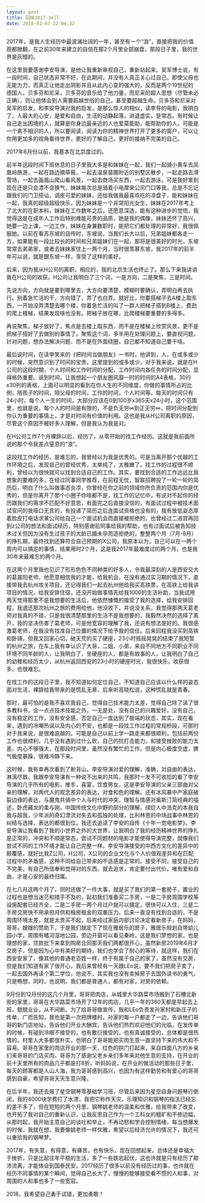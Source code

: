 ```yaml
---
layout: post
title: 回味2017-Jell
date: 2018-01-07 22:04:32
---
```


2017年，是我人生经历中最波澜壮阔的一年，甚至有一个“浪”，直接把我的价值观都掀翻，在之前30年来建立的自信在那2个月里全部崩盘，那段日子里，我的世界是灰暗的。

在这里我要感谢李安导演，是他让我重新审视自己，重新站起来。吴军博士说，有一段时间，自己状态非常不好，在此期间，并没有人真正关心过自己，即使父母也无能为力，而真正让他走出阴影并且从此内心变的强大的，反而是两个19世纪的德国人，贝多芬和尼采，贝多芬的音乐给了他力量，而尼采的超人思想（尽管未必正确），则让他体会到人需要超越世俗的自己，甚至要超越生命。贝多芬和尼采对吴军的启发，和李安导演对我的启发，是那么惊人的相似，读李导的电影，我明白了，人最大的心安，是爱和自由，生活的动静起落，进退虚实，是常态。有时候让自己走出困境的人，就算是你身边最亲近的人也爱莫能助，能帮助你的人，可能是一个素不相识的人，所以要阅读，阅读为你的精神世界打开了更多的窗户，可以让你用更加多的视角看待世界，更好的了解自己，更好的接纳不完美的自己。

2017年6月份以前，我基本在北京度过的。

前半年这段时间下班休息的日子里我大多是和妹妹在一起，我们一起骑小黄车去凤凰岭旅游，一起在路边摘草莓，一起去温泉苗圃附近的别墅区散步，一起走路去滑雪场，一起去画眉山爬山看风景，一起去商场买东西，一起去游泳，可是我好笨到现在还是只会漂不会换气，妹妹每次总是骑着小电摩来公司门口等我，总是不忘记跟我们的门卫搭讪，调皮可爱的妹妹，还给我做我最喜欢吃的凉盘子，能和妹妹在一起，我真的超级超级快乐，因为妹妹是一个非常阳光女生，妹妹在2017年考上了北大的在职本科，妹妹在工作数年之后，还愿意深造，能有这种进步的觉悟，我觉得这是在成年人工作后特别难能可贵的品质，她是我的偶像，妹妹还怀了高兴，她要一边上课，一边工作，妹妹在身兼数职时，能把它们都处理的非常好，我很佩服她。以前在看苏东坡的自传时，东坡说，当我们长大以后，兄弟姐妹都各走一方，如果能有一段比较长的时间和兄弟姐妹们在一起，那将是很美好的时光，东坡常常去弟弟家，或者去妹妹家住上一两个月，当时很羡慕东坡，我2017年的前半年可以说，就是跟东坡一样，享受了这样的美好。

后来，因为我从H公司的离职，相应的，我的北京生活也终止了。那么下来我讲讲我在H公司的收获。H公司让我明白了三个词，一是方向，二是聚焦，三是时间。

先说方向，方向就是要到哪里去，大方向要清楚，模糊时要确认，弄明白再去执行。别着急忙活的干，方向错了，弄了也白弄。就好比，你要搭梯子去A楼上取东西，一开始没弄清楚去哪个楼，你着急忙活的叫了一群人把梯子搭到B楼上，费劲的爬上楼梯，结果发现啥也没有。把梯子放在哪，比爬楼梯要重要的多得多。

再说聚焦，梯子放好了，焦点是去楼上取东西，而不是在楼梯上欣赏风景，更不是把梯子搭好了去做别的事情了。聚焦这个词，多半用在处理问题上，要直视问题，针对问题，想办法解决问题，而不是在外面绕圈，自己都不知道自己要干啥。

最后说时间，在读李笑来的《把时间当做朋友》一书时，他讲到，人，在或多或少的时候，突然意识到了时间的宝贵。这里提到的或多或少，对于我来说，就是在H公司的这段时期，个人时间和工作时间的分配，工作时间内各任务的时间分配，显得格外重要。说到时间，让我想起一个朋友圈风靡一时的时间的A4表格，30行x30列的表格，上面可以明显的看到在你人生的不同维度，你做的事情所占的比例，陪孩子的时间，陪父母的时间，工作的时间，个人时间等。每天的时间只有24小时，每个人一生的时间，大部分应该在0到100岁x365天x24小时，这个范围里，也就是说，每个人的时间是有限的，不是负无穷∞到正无穷∞，把时间分配到你认为重要的事情上，才是对时间有价值的利用。这也是我从H公司离职的原因，尽管这个原因不被好多人理解，但是我认为我是对。

在H公司工作7个月裸辞以后，经历了，从零开始的找工作经历。这就是我前面所说的那个令我差点窒息的“浪”。

这段找工作的经历，是难忘的，我曾经以为我是优秀的。可是当离开那个优越的工作环境之后，发现自己的曾经优秀，太单纯了，太稚嫩了。找工作的过程很不顺利，曾经以为很快就可以找到合适自己的工作。其实，要找到合适的工作远远比我想象的要难的多，在经过同事同学推荐，在前程无忧，智联招聘投了一轮一轮的简历后，明白了什么叫做事态炎凉，你曾经在你之前的领域你所负责的范围内你是优秀的，但是你离开了那个小圈子你啥都不是，找工作的记忆中，有说对不起你的经历跟我们的需求不匹配不好意思，有面完之后直接没信的，有面试过程中被技术面试官问的我哑口无言的，有投递了简历之后连面试资格也没有的，我有放低姿态厚着脸皮打电话求某公司给自己一个面试机会而直接被拒绝的，也曾经过二进宫再回到z公司的想法和面试经历，特别感谢前同事给我的帮助，也有过面试后被告知技术过关但因为没有生过孩子的大龄已婚未孕而造拒绝的，整整两个月（7月-8月）的挣扎期，最终找到还算符合自己预期的X公司，我原本以为，自己可以在一两个周内可以搞定的事情，结果用时2个月，这是我2017年最难度过的两个月，也是我30年来最难忘的两个月。

在这两个月里我也见识了形形色色不同种类的好多人，令我最深刻的人是西安交大的葛晨阳老师，他愿意相信我的才能，给我机会，在没有通过实习期的情况下，直接带我去杭州攻关项目，还记得我们一起去杭州他给我买高铁票，在高铁上给我讲项目的情况，给我安排住宿，还没开始做事情先给我1000的生活补助，当我试用两天觉得那里不是我想要的生活后，他依然慷慨的接受了我的选择，给我安排回程，我退还那次杭州之旅的费用给他，他没收下，并说没关系，我觉得那两天葛老师对我真的不错，只是我很清楚那里的生活不是我想要的，我毅然决然的选择了离开，我的坚决伤害了葛老师，可是他宽容的理解了我，还说有想法是好的。我很感激葛老师，在我没有找准自己位置的情况下给予我的信任。后来回程我没买到高铁和卧铺，但我又回家心切，破天荒的买了硬座，23小时摇摇晃晃的结束了我短暂的杭州之旅，在车上我有幸认识了大哥，二姐，小弟，来自不同地方不同职业不同环境不同年龄的人，让我明白了，坐硬座的人，都是有故事的人，让我明白了自己的幼稚和经历太少，从杭州返回西安的23小时的硬座时光，我很快乐，收获很多，也很难忘。

在找工作的这段日子里，我不知道如何定位自己，不知道自己应该以什么样的姿态面对生活，裸辞给我带来的是慌乱无章，后来听高晓松说，这种慌乱就是青春。

那时，最可怕的是我不喜欢我自己，觉得自己技术能力太差，觉得自己除了读了很多教科书，会一点点技术技能之外，一无是处，没有自己的兴趣爱好，没有自己，没有稳定的工作，没有安全感，否定自己一度达到了极端的状态，其实，现在看来，遇到的冷嘲热讽以及内心的不安，也都是一段找工作过程的常规桥段，可那时对于我来说，是很难逾越的。可能是自己以前上学一路走来都很顺利，包括前两份工作也很顺利，几乎没有遇到过什么砍，自己的抗打击能力，和接受挫败的能力太差，内心不够强大，在那段时间里，虽然没有繁忙的工作，但是内心极度空虚，脾气极度暴躁，很难冷静下来。

这时候，我有幸再次看到了断背山，李安导演对爱的理解，准确，对自由的表达，淋漓尽致。我跟李安导演有一种说不出来的共鸣，我那时一发不可收拾的看了李安导演的几乎所有的电影，推手，喜宴，饮食男女，这是李安导演的父亲三部曲对父亲的理解，对两代人的观念差异的表达，对食和色的理解。还有冰风暴中产家庭破裂边缘的表达，与魔鬼共骑中个人与时代的冲突，理智与情感对奥斯汀简经典的描述，卧虎藏龙的柔与刚，中国传统文化中野的部分的理解，绿巨人中浩克的本我自我与超我，少年派的奇幻漂流对失去和孤独的处理，比利林恩的中场战事中林恩的纠结与选择，表达的都很到位。我还去追读了李安的自传《十年一觉电影梦》。李安导演让我看到了我的小世界之外的大世界，让我明白了我的经历精神世界的挣扎是正常的，冲突和不顺是常态，尝试不同题材的电影才能使得导演完整，就像我们尝试不同的工作环境才能让自己完整一样。李安导演接受的中西方文化的差异中的颠覆感，就好比我Z公司，H公司，X公司的企业文化与个人价值观差异和在匹配过程中的矛盾感，这种不同给自己带来的不适感是正常的。接受不同，接受自己的不完美，有自己所信奉和觉得对的东西，就去追求，肯定要付出代价。唯有爱和自由，才是心安的最终归属。

在七八月这两个月了，同时还做了一件大事，就是买了我们的第一套房子，置业的过程也是想当迷茫和措手不及的，起初我们准备买二手房，一是二手房周围学校等设施配套已经齐全，二是二手房一两个月过户就可以搞定，很快可以入住，三是二手房交房快不用承担月供和租房租金的双重压力。后来一直没有找到合适的，不是周围环境太差，就是太贵买不起，后来经过家庭内部讨论决定看新房子，在妈妈，哥哥，嫂嫂的赞助下，于是我们就定下了现在雅居乐的房子，雅居乐规划自带幼儿园小学，周围有橘河湿地公园，旁边开窗可以看见秦岭，这是我们梦想的家，也是理想的家，贷款批下来拿到购房合同那天我们两都很开心，虽然新房2019年6月才交房子，但是因为心中有美好的期待，我们也学会了耐心的等待，就这样，我们在西安安家了，像其他的普通老百姓一样，终于有属于自己的家了，虽然没有交房，但是我们知道有家了很开心，我后来曾经有一天跟LEo说，要不我们把房子卖了，一起去国外再读个第二学位，他说不，其实我也没有卖掉房子去国外读书的勇气，只是畅想，同时，也说明，我们都是普通人，都有对家，对房的依赖。

9月份到12月份的这几个月里，哥哥把肉店，从城里大华路菜市场搬到了石槽北新街的家里，哥哥在大华路菜市场开了12年的肉店，几乎一年的360天都是早起去上班，兢兢业业，从不间断。为了给哥哥做宣传，我和LEo负责发孙家村和新庄子的传单，广而告知，我也是第一次把牌楼村，孙家的每一户都走了一边，告诉他们哥哥的新门店地址，告诉他们开业大酬宾，告诉他们热烈欢迎他们的光临，在发传单的时候，有碰到冷眼不接受的，也有敷衍接受的，也有真诚接受的，总体都是很热情的，村里人大多都很朴实，也明白了哥哥能把买肉生意一直坚持下来的伟大和不容易。哥哥在家里的肉店开业的那一天，红色的拱门打起来，来自四面八方的乡亲们来哥哥的门店买肉，哥哥为了感谢父老乡亲们多年来对他生意的支持，在开业的前十天里所有的肉品几乎都是打8折，听妈妈说，在开业的做活动的那些日子里，每天的顾客都是人山人海，我为哥哥感到高兴，也因为有这样勤劳和有爱心的哥哥感到自豪，希望哥哥天天生意兴隆。

在后半年，我还去报了星空钢琴零基础学习班，尽管后来因为星空自身问题琴行倒闭，我的4000块学费打了水漂，我把它称作天灾，乐理知识和钢琴的指法已经忘的差不多了，但在短短的两个月里，钢琴姚老师的温柔和优雅，给我带来了改变，也开拓了我对自己的重新认识，让我反思自己作为一个工科女的粗旷和不修边幅，从那时起，我开始主意自己的谈吐和举止，不再动怒和学会控制情绪，每当想爆发的时候，我就在想，我要像姚老师一样优雅，希望以后经济允许的情况下，我还可以重拾我的钢琴梦。

2017年，有失意，有得意，有痛苦，也有快乐，现在回想起来，总体还是幸福大于挫折，只是比起往年平稳的生活，多了一些跌宕起伏，这也许就是只有经历了颠沛流离，才能体会到国泰民安。2017经历了很多以前没有经历过的事，也许就在经历不同事情的某个瞬间，觉得自己长大了，慢慢的能够接受看不惯的人和事，对周围的人和事也多了一些宽容。

2018，我希望自己勇于试错，更加勇敢！